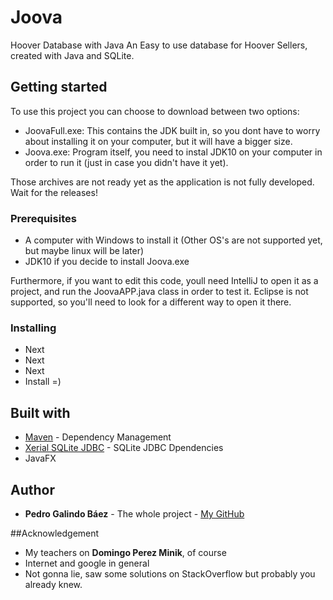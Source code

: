 # Joova
Hoover Database with Java
An Easy to use database for Hoover Sellers, created with Java and SQLite.

## Getting started
To use this project you can choose to download between two options: 
* JoovaFull.exe: This contains the JDK built in, so you dont have to worry about installing it on your computer, but it will have a bigger size.
* Joova.exe: Program itself, you need to instal JDK10 on your computer in order to run it (just in case you didn't have it yet).

Those archives are not ready yet as the application is not fully developed. Wait for the releases!

### Prerequisites
* A computer with Windows to install it (Other OS's are not supported yet, but maybe linux will be later)
* JDK10 if you decide to install Joova.exe

Furthermore, if you want to edit this code, youll need IntelliJ to open it as a project, and run the JoovaAPP.java class in order to test it.
Eclipse is not supported, so you'll need to look for a different way to open it there.

### Installing
* Next
* Next
* Next
* Install =)

## Built with
* [Maven](https://maven.apache.org/) - Dependency Management
* [Xerial SQLite JDBC](https://mvnrepository.com/artifact/org.xerial/sqlite-jdbc) - SQLite JDBC Dpendencies
* JavaFX

## Author
* **Pedro Galindo Báez** - The whole project - [My GitHub](https://github.com/RushTfe)

##Acknowledgement
* My teachers on **Domingo Perez Minik**, of course
* Internet and google in general
* Not gonna lie, saw some solutions on StackOverflow but probably you already knew.
